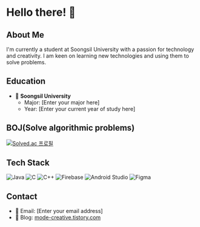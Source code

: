 # Hello there! 👋

## About Me
I'm currently a student at Soongsil University with a passion for technology and creativity. I am keen on learning new technologies and using them to solve problems.

## Education
- 🏫 **Soongsil University**
  - Major: [Enter your major here]
  - Year: [Enter your current year of study here]

## BOJ(Solve algorithmic problems)
[![Solved.ac
프로필](http://mazassumnida.wtf/api/generate_badge?boj=marker3687)](https://solved.ac/{handle})


## Tech Stack
![Java](https://img.shields.io/badge/-Java-007396?style=flat-square&logo=java&logoColor=white)
![C](https://img.shields.io/badge/-C-00599C?style=flat-square&logo=c&logoColor=white)
![C++](https://img.shields.io/badge/-C++-00599C?style=flat-square&logo=cplusplus&logoColor=white)
![Firebase](https://img.shields.io/badge/-Firebase-FFCA28?style=flat-square&logo=firebase&logoColor=black)
![Android Studio](https://img.shields.io/badge/-Android%20Studio-3DDC84?style=flat-square&logo=android-studio&logoColor=white)
![Figma](https://img.shields.io/badge/-Figma-F24E1E?style=flat-square&logo=figma&logoColor=white)

## Contact
- 📧 Email: [Enter your email address]
- 📝 Blog: [mode-creative.tistory.com](https://mode-creative.tistory.com)


